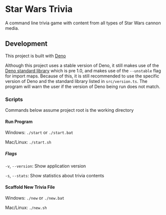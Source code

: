 # Star Wars Trivia

A command line trivia game with content from all types of Star Wars cannon media.

## Development

This project is built with [Deno](https://deno.land)

Although this project uses a stable version of Deno, it still makes use of the [Deno standard library](https://deno.land/std) which is pre 1.0, and makes use of the `--unstable` flag for import maps. Because of this, it is still recommended to use the specific version of Deno and the standard library listed in `src/version.ts`. The program will warn the user if the version of Deno being run does not match.

### Scripts

Commands below assume project root is the working directory

#### Run Program

Windows: `./start` or `./start.bat`

Mac/Linux: `./start.sh`

##### Flags

`-v`, `--version`: Show application version

`-s`, `--stats`: Show statistics about trivia contents

#### Scaffold New Trivia File

Windows: `./new` or `./new.bat`

Mac/Linux: `./new.sh`
